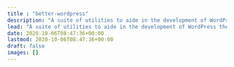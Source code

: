 ```yaml
---
title : "better-wordpress"
description: "A suite of utilities to aide in the development of WordPress themes and make the experience suck a little less."
lead: "A suite of utilities to aide in the development of WordPress themes and make the experience suck a little less."
date: 2020-10-06T08:47:36+00:00
lastmod: 2020-10-06T08:47:36+00:00
draft: false
images: []
---
```

